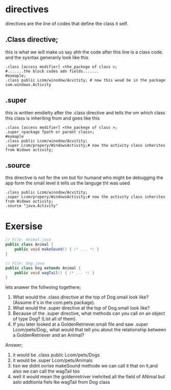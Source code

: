 # directives
directives are the line of codes that define the class it self.
## .Class directive;
this is what we will make us say ahh the code after this line is a class code.
and the sysntax generanly look like this
```smali
.class [access modifier] <the_packege of class >;
#.......the block codes adn fields.......
#exmaple;
.class public Lcom/winodow/Acvitity; # now this woud be in the package com.windows.Activity
```

##  .super 
this is written emdielty after the .class directive and tells the vm which class this class is inheriting from and goes like this
```smali
.class [access modifier] <the_packege of class >;
.super <package fpath or parent class>;
#exmaple
.class public Lcom/winodow/Acvitity;
.super Lcom/propery/WindowsActivity;# now the activity class inherites from Widows activity;
```

## .source
this directive is not for the vm but for humand who might be debugging the app form the smali level it tells us the languge tht was used 
```smali
.class public Lcom/winodow/Acvitity;
.super Lcom/propery/WindowsActivity;# now the activity class inherites from Widows activity;
.source "java.Activity"
```

# Exersise
```Java
// File: Animal.java
public class Animal {
    public void makeSound() { /* ... */ }
}

// File: Dog.java
public class Dog extends Animal {
    public void wagTail() { /* ... */ }
}
```
lets anawer the follwoing togethere;
1. What would the .class directive at the top of Dog.smali look like? (Assume it's in the com.pets package).
2. What would the .super directive at the top of Dog.smali look like?
3. Because of the .super directive, what methods can you call on an object of type Dog? (List all of them).
4. If you later looked at a GoldenRetriever.smali file and saw .super Lcom/pets/Dog;, what would that tell you about the relationship between a GoldenRetriever and an Animal?

Answer;
1. it would be .class  public Lcom/pets/Dogs
2. it would be .super Lcom/pets/Animals
3. tisn we didnt ovrise makeSound methode we can call it that on it,and also we can call the wagTail too
4. well it would mean the goldenretriver inehrited all the field of ANimal but aslo addtionla fiels lke wagTail from Dog class








